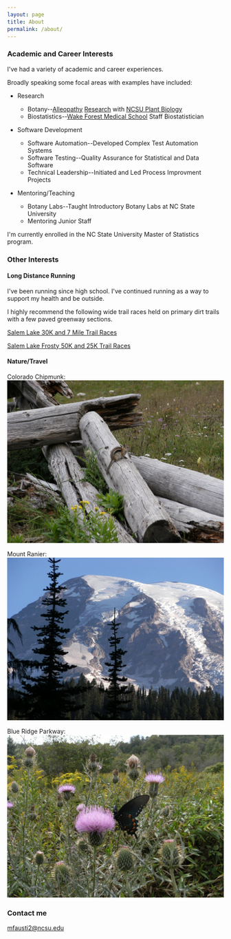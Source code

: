 ```yaml
---
layout: page
title: About
permalink: /about/
---
```



### Academic and Career Interests 

I've had a variety of academic and career experiences.  

Broadly speaking some focal areas with examples have included: 

* Research  
    + Botany--[Alleopathy](https://en.wikipedia.org/wiki/Allelopathy) [Research](https://scholar.google.com/citations?view_op=view_citation&hl=en&user=yS4zCZkAAAAJ&cstart=20&pagesize=80&citation_for_view=yS4zCZkAAAAJ:SP6oXDckpogC) with [NCSU Plant Biology](https://cals.ncsu.edu/plant-and-microbial-biology/about/)
    + Biostatistics--[Wake Forest Medical School](https://school.wakehealth.edu/Departments/Biostatistics-and-Data-Science) Staff Biostatistician  

* Software Development  
    + Software Automation--Developed Complex Test Automation Systems
    + Software Testing--Quality Assurance for Statistical and Data Software
    + Technical Leadership--Initiated and Led Process Improvment Projects

* Mentoring/Teaching
    + Botany Labs--Taught Introductory Botany Labs at NC State University
    + Mentoring Junior Staff


I'm currently enrolled in the NC State University Master of Statistics program.


### Other Interests

#### Long Distance Running

I've been running since high school.  I've continued running as a way to support my health and be outside.

I highly recommend the following wide trail races held on primary dirt trails with a few paved greenway sections.

[Salem Lake 30K and 7 Mile Trail Races](https://runsignup.com/Race/NC/WinstonSalem/SalemLake30kand7mileTrailRuns)

[Salem Lake Frosty 50K and 25K Trail Races](https://runsignup.com/Race/NC/WinstonSalem/SalemLakeshoreFrostyFifty50k25kand50kRelay)


#### Nature/Travel

Colorado Chipmunk: ![](/images/DSCF1412.JPG)

Mount Ranier: ![](/images/MtRanier.jpg) 

Blue Ridge Parkway: ![](/images/ParkWayButterfly.jpg) 

### Contact me

[mfausti2@ncsu.edu](mailto:mfausti2@ncsu.edu)
